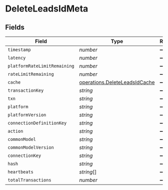 # DeleteLeadsIdMeta


## Fields

| Field                                                                          | Type                                                                           | Required                                                                       | Description                                                                    |
| ------------------------------------------------------------------------------ | ------------------------------------------------------------------------------ | ------------------------------------------------------------------------------ | ------------------------------------------------------------------------------ |
| `timestamp`                                                                    | *number*                                                                       | :heavy_minus_sign:                                                             | N/A                                                                            |
| `latency`                                                                      | *number*                                                                       | :heavy_minus_sign:                                                             | N/A                                                                            |
| `platformRateLimitRemaining`                                                   | *number*                                                                       | :heavy_minus_sign:                                                             | N/A                                                                            |
| `rateLimitRemaining`                                                           | *number*                                                                       | :heavy_minus_sign:                                                             | N/A                                                                            |
| `cache`                                                                        | [operations.DeleteLeadsIdCache](../../models/operations/deleteleadsidcache.md) | :heavy_minus_sign:                                                             | N/A                                                                            |
| `transactionKey`                                                               | *string*                                                                       | :heavy_minus_sign:                                                             | N/A                                                                            |
| `txn`                                                                          | *string*                                                                       | :heavy_minus_sign:                                                             | N/A                                                                            |
| `platform`                                                                     | *string*                                                                       | :heavy_minus_sign:                                                             | N/A                                                                            |
| `platformVersion`                                                              | *string*                                                                       | :heavy_minus_sign:                                                             | N/A                                                                            |
| `connectionDefinitionKey`                                                      | *string*                                                                       | :heavy_minus_sign:                                                             | N/A                                                                            |
| `action`                                                                       | *string*                                                                       | :heavy_minus_sign:                                                             | N/A                                                                            |
| `commonModel`                                                                  | *string*                                                                       | :heavy_minus_sign:                                                             | N/A                                                                            |
| `commonModelVersion`                                                           | *string*                                                                       | :heavy_minus_sign:                                                             | N/A                                                                            |
| `connectionKey`                                                                | *string*                                                                       | :heavy_minus_sign:                                                             | N/A                                                                            |
| `hash`                                                                         | *string*                                                                       | :heavy_minus_sign:                                                             | N/A                                                                            |
| `heartbeats`                                                                   | *string*[]                                                                     | :heavy_minus_sign:                                                             | N/A                                                                            |
| `totalTransactions`                                                            | *number*                                                                       | :heavy_minus_sign:                                                             | N/A                                                                            |